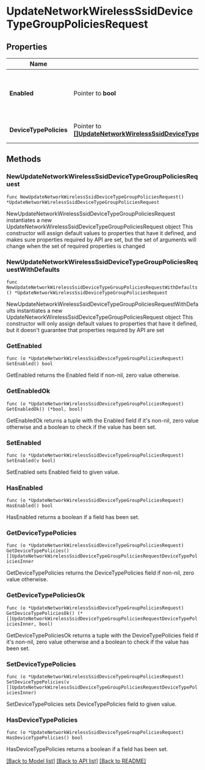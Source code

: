 # UpdateNetworkWirelessSsidDeviceTypeGroupPoliciesRequest

## Properties

Name | Type | Description | Notes
------------ | ------------- | ------------- | -------------
**Enabled** | Pointer to **bool** | If true, the SSID device type group policies are enabled. | [optional] 
**DeviceTypePolicies** | Pointer to [**[]UpdateNetworkWirelessSsidDeviceTypeGroupPoliciesRequestDeviceTypePoliciesInner**](UpdateNetworkWirelessSsidDeviceTypeGroupPoliciesRequestDeviceTypePoliciesInner.md) | List of device type policies. | [optional] 

## Methods

### NewUpdateNetworkWirelessSsidDeviceTypeGroupPoliciesRequest

`func NewUpdateNetworkWirelessSsidDeviceTypeGroupPoliciesRequest() *UpdateNetworkWirelessSsidDeviceTypeGroupPoliciesRequest`

NewUpdateNetworkWirelessSsidDeviceTypeGroupPoliciesRequest instantiates a new UpdateNetworkWirelessSsidDeviceTypeGroupPoliciesRequest object
This constructor will assign default values to properties that have it defined,
and makes sure properties required by API are set, but the set of arguments
will change when the set of required properties is changed

### NewUpdateNetworkWirelessSsidDeviceTypeGroupPoliciesRequestWithDefaults

`func NewUpdateNetworkWirelessSsidDeviceTypeGroupPoliciesRequestWithDefaults() *UpdateNetworkWirelessSsidDeviceTypeGroupPoliciesRequest`

NewUpdateNetworkWirelessSsidDeviceTypeGroupPoliciesRequestWithDefaults instantiates a new UpdateNetworkWirelessSsidDeviceTypeGroupPoliciesRequest object
This constructor will only assign default values to properties that have it defined,
but it doesn't guarantee that properties required by API are set

### GetEnabled

`func (o *UpdateNetworkWirelessSsidDeviceTypeGroupPoliciesRequest) GetEnabled() bool`

GetEnabled returns the Enabled field if non-nil, zero value otherwise.

### GetEnabledOk

`func (o *UpdateNetworkWirelessSsidDeviceTypeGroupPoliciesRequest) GetEnabledOk() (*bool, bool)`

GetEnabledOk returns a tuple with the Enabled field if it's non-nil, zero value otherwise
and a boolean to check if the value has been set.

### SetEnabled

`func (o *UpdateNetworkWirelessSsidDeviceTypeGroupPoliciesRequest) SetEnabled(v bool)`

SetEnabled sets Enabled field to given value.

### HasEnabled

`func (o *UpdateNetworkWirelessSsidDeviceTypeGroupPoliciesRequest) HasEnabled() bool`

HasEnabled returns a boolean if a field has been set.

### GetDeviceTypePolicies

`func (o *UpdateNetworkWirelessSsidDeviceTypeGroupPoliciesRequest) GetDeviceTypePolicies() []UpdateNetworkWirelessSsidDeviceTypeGroupPoliciesRequestDeviceTypePoliciesInner`

GetDeviceTypePolicies returns the DeviceTypePolicies field if non-nil, zero value otherwise.

### GetDeviceTypePoliciesOk

`func (o *UpdateNetworkWirelessSsidDeviceTypeGroupPoliciesRequest) GetDeviceTypePoliciesOk() (*[]UpdateNetworkWirelessSsidDeviceTypeGroupPoliciesRequestDeviceTypePoliciesInner, bool)`

GetDeviceTypePoliciesOk returns a tuple with the DeviceTypePolicies field if it's non-nil, zero value otherwise
and a boolean to check if the value has been set.

### SetDeviceTypePolicies

`func (o *UpdateNetworkWirelessSsidDeviceTypeGroupPoliciesRequest) SetDeviceTypePolicies(v []UpdateNetworkWirelessSsidDeviceTypeGroupPoliciesRequestDeviceTypePoliciesInner)`

SetDeviceTypePolicies sets DeviceTypePolicies field to given value.

### HasDeviceTypePolicies

`func (o *UpdateNetworkWirelessSsidDeviceTypeGroupPoliciesRequest) HasDeviceTypePolicies() bool`

HasDeviceTypePolicies returns a boolean if a field has been set.


[[Back to Model list]](../README.md#documentation-for-models) [[Back to API list]](../README.md#documentation-for-api-endpoints) [[Back to README]](../README.md)


